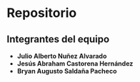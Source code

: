 # Repositorio

## Integrantes del equipo

- **Julio Alberto Nuñez Alvarado**
- **Jesús Abraham Castorena Hernández**
- **Bryan Augusto Saldaña Pacheco**
